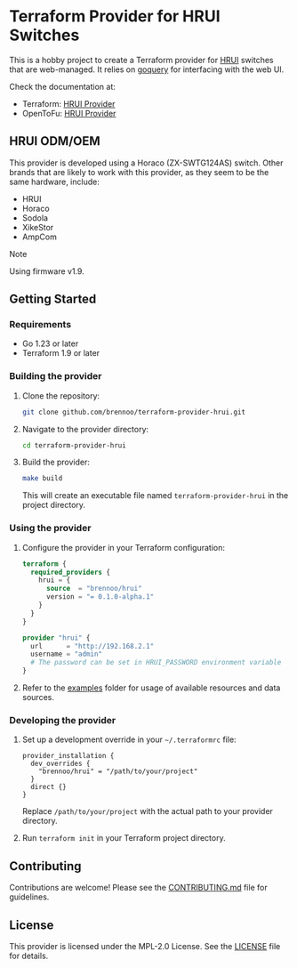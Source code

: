 # Terraform Provider for HRUI Switches

This is a hobby project to create a Terraform provider for [HRUI](www.hruitech.com) switches that are web-managed. It relies on [goquery](https://github.com/PuerkitoBio/goquery) for interfacing with the web UI.

Check the documentation at:

- Terraform: [HRUI Provider](https://registry.terraform.io/providers/brennoo/hrui)
- OpenToFu: [HRUI Provider](https://search.opentofu.org/provider/brennoo/hrui)

## HRUI ODM/OEM

This provider is developed using a Horaco (ZX-SWTG124AS) switch. Other brands that are likely to work with this provider, as they seem to be the same hardware, include:

* HRUI
* Horaco
* Sodola
* XikeStor
* AmpCom

> [!NOTE]
> Using firmware v1.9.

## Getting Started

### Requirements

* Go 1.23 or later
* Terraform 1.9 or later

### Building the provider

1. Clone the repository:

    ```bash
    git clone github.com/brennoo/terraform-provider-hrui.git
    ```

2. Navigate to the provider directory:

    ```bash
    cd terraform-provider-hrui
    ```

3. Build the provider:

    ```bash
    make build
    ```

    This will create an executable file named `terraform-provider-hrui` in the project directory.

### Using the provider

1.  Configure the provider in your Terraform configuration:

    ```terraform
    terraform {
      required_providers {
        hrui = {
          source  = "brennoo/hrui"
          version = "= 0.1.0-alpha.1"
        }
      }
    }

    provider "hrui" {
      url      = "http://192.168.2.1"
      username = "admin"
      # The password can be set in HRUI_PASSWORD environment variable
    }
    ```

2.  Refer to the [examples](examples) folder for usage of available resources and data sources.

### Developing the provider

1.  Set up a development override in your `~/.terraformrc` file:

    ```
    provider_installation {
      dev_overrides {
        "brennoo/hrui" = "/path/to/your/project"
      }
      direct {}
    }
    ```

    Replace `/path/to/your/project` with the actual path to your provider directory.

2.  Run `terraform init` in your Terraform project directory.

## Contributing

Contributions are welcome! Please see the [CONTRIBUTING.md](CONTRIBUTING.md) file for guidelines.

## License

This provider is licensed under the MPL-2.0 License. See the [LICENSE](LICENSE) file for details.

